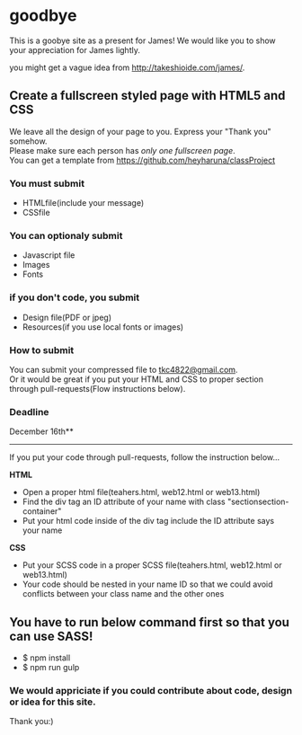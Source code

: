 # goodbye

This is a goobye site as a present for James!
We would like you to show your appreciation for James lightly.

you might get a vague idea from http://takeshioide.com/james/.

## Create a fullscreen styled page with HTML5 and CSS  
We leave all the design of your page to you.  Express your "Thank you" somehow.  
Please make sure each person has *only one fullscreen page*.  
You can get a template from https://github.com/heyharuna/classProject  

### You must submit
* HTMLfile(include your message)
* CSSfile


### You can optionaly submit
* Javascript file
* Images
* Fonts


### if you don't code, you submit
  * Design file(PDF or jpeg)
  * Resources(if you use local fonts or images)
  
  

###  How to submit  
You can submit your compressed file to <tkc4822@gmail.com>.  
Or it would be great if you put your HTML and CSS to proper section through pull-requests(Flow instructions below).  

### Deadline   
December 16th**

********
   
If you put your code through pull-requests, follow the instruction below...  

**HTML**
  * Open a proper html file(teahers.html, web12.html or web13.html) 
  * Find the div tag an ID attribute of your name with class "sectionsection-container"
  * Put your html code inside of the div tag include the ID attribute says your name

  
**CSS**
  * Put your SCSS code in a proper SCSS file(teahers.html, web12.html or web13.html) 
  * Your code should be nested in your name ID so that we could avoid conflicts between your class name and the other ones  
  
## You have to run below command first so that you can use SASS!
 * $ npm install
 * $ npm run gulp

### We would appriciate if you could contribute about code, design or idea for this site.

Thank you:)


